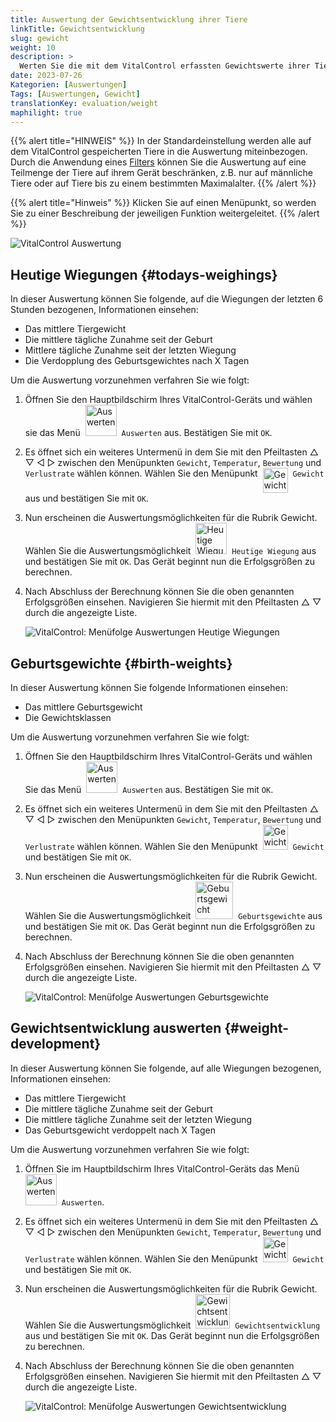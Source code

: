 ```yaml
---
title: Auswertung der Gewichtsentwicklung ihrer Tiere
linkTitle: Gewichtsentwicklung
slug: gewicht
weight: 10
description: >
  Werten Sie die mit dem VitalControl erfassten Gewichtswerte ihrer Tiere aus.
date: 2023-07-26
Kategorien: [Auswertungen]
Tags: [Auswertungen, Gewicht]
translationKey: evaluation/weight
maphilight: true
---
```

{{% alert title="HINWEIS" %}}
In der Standardeinstellung werden alle auf dem VitalControl gespeicherten Tiere in die Auswertung miteinbezogen. Durch die Anwendung eines [Filters](../../filter/) können Sie die Auswertung auf eine Teilmenge der Tiere auf ihrem Gerät beschränken, z.B. nur auf männliche Tiere oder auf Tiere bis zu einem bestimmten Maximalalter.
{{% /alert %}}

{{% alert title="Hinweis" %}}
Klicken Sie auf einen Menüpunkt, so werden Sie zu einer Beschreibung der jeweiligen Funktion weitergeleitet.
{{% /alert %}}

<img src="../bilder/gewicht.png" alt="VitalControl Auswertung" title="Gewichtsentwicklung" usemap="#workmap" class="maphilight" />

<map name="workmap">
   <area shape="rect" coords="3,40,116,160" alt="Heutige Wiegung" title="Werten Sie die mit dem VitalControl am aktuellen Tag erfassten Gewichtswerte ihrer Tiere aus&#10;Mausklick: zur Dokumentation" href="/docs/auswertung/gewicht/#heutige-wiegungen">
   <area shape="rect" coords="116,40,238,160" alt="Geburtsgewichte" title="Werten Sie ihre gespeicherten Geburtsgewichte aus&#10;Mausklick: zur Dokumentation" href="/docs/auswertung/gewicht/#geburtsgewichte">
   <area shape="rect" coords="3,160,116,279" alt="Gewichtsentwicklung" title="Werten Sie die Gewichtsentwicklung Ihrer Tiere aus&#10;Mausklick: zur Dokumentation" href="/docs/auswertung/gewicht/#gewichtsentwicklung-auswerten">

   <area shape="rect" coords="150,282,238,319" alt="Filter" title="Stellen Sie einen Filter ein&#10;Mausklick: zur Dokumentation" href="/docs/filter">
   <area shape="rect" coords="2,282,95,319" alt="Zurück" title="Springen Sie eine Ebene zurück&#10;Mausklick: zur Dokumentation" href="/docs/auswertung">
</map>


## Heutige Wiegungen {#todays-weighings}
In dieser Auswertung können Sie folgende, auf die Wiegungen der letzten 6 Stunden bezogenen, Informationen einsehen:
- Das mittlere Tiergewicht
- Die mittlere tägliche Zunahme seit der Geburt
- Mittlere tägliche Zunahme seit der letzten Wiegung
- Die Verdopplung des Geburtsgewichtes nach X Tagen

Um die Auswertung vorzunehmen verfahren Sie wie folgt:

1. Öffnen Sie den Hauptbildschirm Ihres VitalControl-Geräts und wählen sie das Menü &nbsp;<img src="/icons/main/evaluation.svg" width="50" align="bottom" alt="Auswerten" />&nbsp;  `Auswerten` aus. Bestätigen Sie mit `OK`.

2. Es öffnet sich ein weiteres Untermenü in dem Sie mit den Pfeiltasten △ ▽ ◁ ▷ zwischen den Menüpunkten `Gewicht`, `Temperatur`, `Bewertung` und `Verlustrate` wählen können. Wählen Sie den Menüpunkt &nbsp;<img src="/icons/evaluation/weight.svg" width="40" align="top" alt="Gewicht" />&nbsp; `Gewicht` aus und bestätigen Sie mit `OK`.

3. Nun erscheinen die Auswertungsmöglichkeiten für die Rubrik Gewicht. Wählen Sie die Auswertungsmöglichkeit &nbsp;<img src="/icons/evaluation/weighingtoday.svg" width="50" align="bottom" alt="Heutige Wiegung" />&nbsp; `Heutige Wiegung` aus und bestätigen Sie mit `OK`. Das Gerät beginnt nun die Erfolgsgrößen zu berechnen.

4. Nach Abschluss der Berechnung können Sie die oben genannten Erfolgsgrößen einsehen. Navigieren Sie hiermit mit den Pfeiltasten △ ▽ durch die angezeigte Liste.

   ![VitalControl: Menüfolge Auswertungen Heutige Wiegungen](../bilder/heutewiegung.png "Heutige Wiegungen auswerten")

## Geburtsgewichte {#birth-weights}
In dieser Auswertung können Sie folgende Informationen einsehen:
- Das mittlere Geburtsgewicht
- Die Gewichtsklassen

Um die Auswertung vorzunehmen verfahren Sie wie folgt:

1. Öffnen Sie den Hauptbildschirm Ihres VitalControl-Geräts und wählen Sie das Menü &nbsp;<img src="/icons/main/evaluation.svg" width="50" align="bottom" alt="Auswerten" />&nbsp; `Auswerten` aus. Bestätigen Sie mit `OK`.

2. Es öffnet sich ein weiteres Untermenü in dem Sie mit den Pfeiltasten △ ▽ ◁ ▷ zwischen den Menüpunkten `Gewicht`, `Temperatur`, `Bewertung` und `Verlustrate` wählen können. Wählen Sie den Menüpunkt &nbsp;<img src="/icons/evaluation/weight.svg" width="40" align="bottom" alt="Gewicht" />&nbsp; `Gewicht` und bestätigen Sie mit `OK`.

3. Nun erscheinen die Auswertungsmöglichkeiten für die Rubrik Gewicht. Wählen Sie die Auswertungsmöglichkeit &nbsp;<img src="/icons/evaluation/birthweights.svg" width="60" align="bottom" alt="Geburtsgewicht" />&nbsp; `Geburtsgewichte` aus und bestätigen Sie mit `OK`. Das Gerät beginnt nun die Erfolgsgrößen zu berechnen.

4. Nach Abschluss der Berechnung können Sie die oben genannten Erfolgsgrößen einsehen. Navigieren Sie hiermit mit den Pfeiltasten △ ▽ durch die angezeigte Liste.

   ![VitalControl: Menüfolge Auswertungen Geburtsgewichte](../bilder/geburtsgewichte.png "Geburtsgewichte auswerten")

## Gewichtsentwicklung auswerten {#weight-development}

In dieser Auswertung können Sie folgende, auf alle Wiegungen bezogenen, Informationen einsehen:
- Das mittlere Tiergewicht
- Die mittlere tägliche Zunahme seit der Geburt
- Die mittlere tägliche Zunahme seit der letzten Wiegung
- Das Geburtsgewicht verdoppelt nach X Tagen

Um die Auswertung vorzunehmen verfahren Sie wie folgt:

1. Öffnen Sie im Hauptbildschirm Ihres VitalControl-Geräts das Menü &nbsp;<img src="/icons/main/evaluation.svg" width="50" align="bottom" alt="Auswerten" />&nbsp; `Auswerten`.

2. Es öffnet sich ein weiteres Untermenü in dem Sie mit den Pfeiltasten △ ▽ ◁ ▷ zwischen den Menüpunkten `Gewicht`, `Temperatur`, `Bewertung` und `Verlustrate` wählen können. Wählen Sie den Menüpunkt &nbsp;<img src="/icons/evaluation/weight.svg" width="40" align="bottom" alt="Gewicht" />&nbsp; `Gewicht` und bestätigen Sie mit `OK`.

3. Nun erscheinen die Auswertungsmöglichkeiten für die Rubrik Gewicht. Wählen Sie die Auswertungsmöglichkeit &nbsp;<img src="/icons/evaluation/weightdevelopment.svg" width="55" align="bottom" alt="Gewichtsentwicklung" />&nbsp; `Gewichtsentwicklung` aus und bestätigen Sie mit `OK`. Das Gerät beginnt nun die Erfolgsgrößen zu berechnen.

4. Nach Abschluss der Berechnung können Sie die oben genannten Erfolgsgrößen einsehen. Navigieren Sie hiermit mit den Pfeiltasten △ ▽ durch die angezeigte Liste.

   ![VitalControl: Menüfolge Auswertungen Gewichtsentwicklung](../bilder/gewichtsentwicklung.png "Gewichtsentwicklung auswerten")
